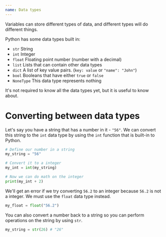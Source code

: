 ```yaml
---
name: Data types
---
```


Variables can store different types of data, and different types will do different things.

Python has some data types built in:

- `str` String
- `int` Integer
- `float` Floating point number (number with a decimal)
- `list` Lists that can contain other data types
- `dict` A list of key value pairs. (`key: value` or `"name": "John"`)
- `bool` Booleans that have either `true` or `false`
- `NoneType` This data type represents nothing

It's not required to know all the data types yet, but it is useful to know about.

# Converting between data types
Let's say you have a string that has a number in it - `"56"`. We can convert this string to the `int` data type by using the `int` function that is built-in to Python.
```python
# Define our number in a string
my_string = "56"

# Convert it to a integer
my_int = int(my_string)

# Now we can do math on the integer
print(my_int + 2)
```

We'll get an error if we try converting `56.2` to an integer because `56.2` is not a integer. We must use the `float` data type instead.
```python
my_float = float("56.2")
```

You can also convert a number back to a string so you can perform operations on the string by using `str`.
```python
my_string = str(26) # "26"
```